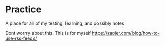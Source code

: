 # Practice
A place for all of my testing, learning, and possibly notes


Dont worrry about this. This is for myself https://zapier.com/blog/how-to-use-rss-feeds/
